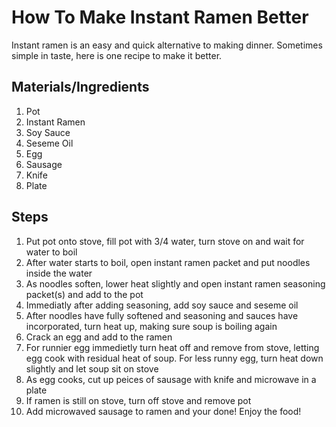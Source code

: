 # How To Make Instant Ramen Better
Instant ramen is an easy and quick alternative to making dinner. Sometimes simple in taste, here is one recipe to make it better.
## Materials/Ingredients
1. Pot
2. Instant Ramen
3. Soy Sauce
4. Seseme Oil
5. Egg
6. Sausage
7. Knife
8. Plate

## Steps
1. Put pot onto stove, fill pot with 3/4 water, turn stove on and wait for water to boil
2. After water starts to boil, open instant ramen packet and put noodles inside the water
3. As noodles soften, lower heat slightly and open instant ramen seasoning packet(s) and add to the pot
4. Immediatly after adding seasoning, add soy sauce and seseme oil
5. After noodles have fully softened and seasoning and sauces have incorporated, turn heat up, making sure soup is boiling again
6. Crack an egg and add to the ramen
7. For runnier egg immedietly turn heat off and remove from stove, letting egg cook with residual heat of soup. For less runny egg, turn heat down slightly and let soup sit on stove
8. As egg cooks, cut up peices of sausage with knife and microwave in a plate
9. If ramen is still on stove, turn off stove and remove pot
10. Add microwaved sausage to ramen and your done! Enjoy the food!
